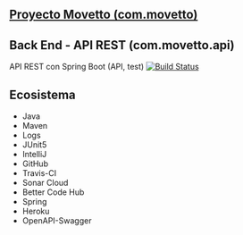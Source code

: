 ## [Proyecto Movetto (com.movetto)](http://www.movetto.com)
## Back End - API REST (com.movetto.api)
API REST con Spring Boot (API, test)
[![Build Status](https://travis-ci.org/gusguma/movetto-backend-api.svg?branch=develop)](https://travis-ci.org/gusguma/movetto-backend-api)

## Ecosistema
* Java
* Maven
* Logs
* JUnit5
* IntelliJ
* GitHub
* Travis-CI
* Sonar Cloud
* Better Code Hub
* Spring
* Heroku
* OpenAPI-Swagger
